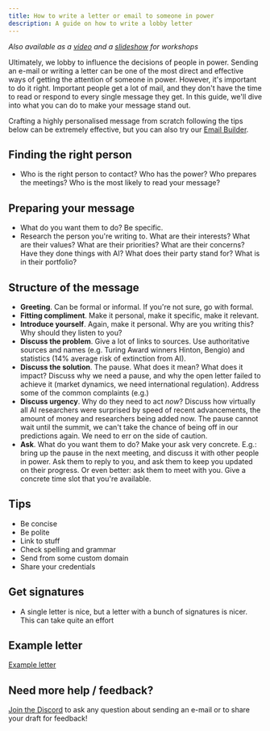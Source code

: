 ```yaml
---
title: How to write a letter or email to someone in power
description: A guide on how to write a lobby letter
---
```


_Also available as a [video](https://www.youtube.com/watch?v=Mjq4NFiKKd0) and a [slideshow](https://tiny.cc/emaillobby) for workshops_

Ultimately, we lobby to influence the decisions of people in power.
Sending an e-mail or writing a letter can be one of the most direct and effective ways of getting the attention of someone in power.
However, it's important to do it right.
Important people get a lot of mail, and they don't have the time to read or respond to every single message they get.
In this guide, we'll dive into what you can do to make your message stand out.

Crafting a highly personalised message from scratch following the tips below can be extremely effective, but you can also try our [Email Builder](/email-builder).

## Finding the right person

- Who is the right person to contact? Who has the power? Who prepares the meetings? Who is the most likely to read your message?

## Preparing your message

- What do you want them to do? Be specific.
- Research the person you're writing to. What are their interests? What are their values? What are their priorities? What are their concerns? Have they done things with AI? What does their party stand for? What is in their portfolio?

## Structure of the message

- **Greeting**. Can be formal or informal. If you're not sure, go with formal.
- **Fitting compliment**. Make it personal, make it specific, make it relevant.
- **Introduce yourself**. Again, make it personal. Why are you writing this? Why should they listen to you?
- **Discuss the problem**. Give a lot of links to sources. Use authoritative sources and names (e.g. Turing Award winners Hinton, Bengio) and statistics (14% average risk of extinction from AI).
- **Discuss the solution**. The pause. What does it mean? What does it impact? Discuss why we need a pause, and why the open letter failed to achieve it (market dynamics, we need international regulation). Address some of the common complaints (e.g.)
- **Discuss urgency**. Why do they need to act _now_? Discuss how virtually all AI researchers were surprised by speed of recent advancements, the amount of money and researchers being added now. The pause cannot wait until the summit, we can't take the chance of being off in our predictions again. We need to err on the side of caution.
- **Ask**. What do you want them to do? Make your ask very concrete. E.g.: bring up the pause in the next meeting, and discuss it with other people in power. Ask them to reply to you, and ask them to keep you updated on their progress. Or even better: ask them to meet with you. Give a concrete time slot that you're available.

## Tips

- Be concise
- Be polite
- Link to stuff
- Check spelling and grammar
- Send from some custom domain
- Share your credentials

## Get signatures

- A single letter is nice, but a letter with a bunch of signatures is nicer. This can take quite an effort

## Example letter

[Example letter](https://docs.google.com/document/d/1M3Wc7JMNn8UUZmOfuxOW7a6GtTCckY7fkpd-pmv3Fr8/edit)

## Need more help / feedback?

[Join the Discord](/join) to ask any question about sending an e-mail or to share your draft for feedback!
